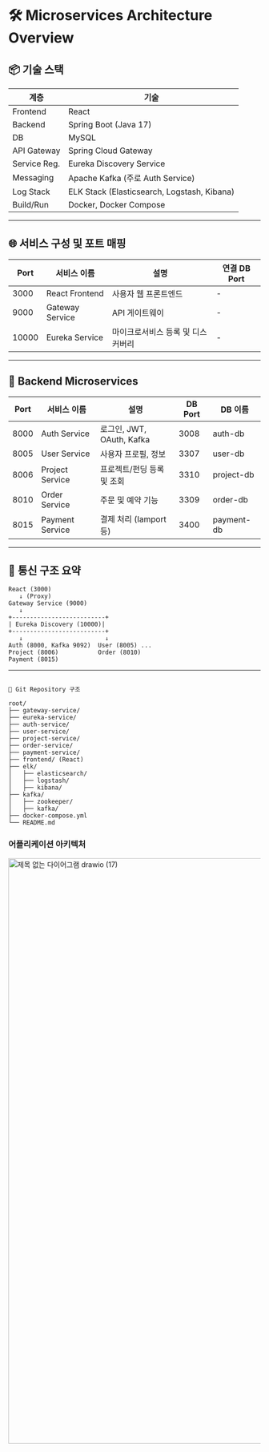 # 🛠️ Microservices Architecture Overview

## 📦 기술 스택

| 계층        | 기술                               |
|-------------|------------------------------------|
| Frontend    | React                              |
| Backend     | Spring Boot (Java 17)              |
| DB          | MySQL                              |
| API Gateway | Spring Cloud Gateway               |
| Service Reg.| Eureka Discovery Service           |
| Messaging   | Apache Kafka (주로 Auth Service)   |
| Log Stack   | ELK Stack (Elasticsearch, Logstash, Kibana) |
| Build/Run   | Docker, Docker Compose             |

---

## 🌐 서비스 구성 및 포트 매핑

| Port   | 서비스 이름          | 설명                                | 연결 DB Port |
|--------|-----------------------|-------------------------------------|--------------|
| 3000   | React Frontend        | 사용자 웹 프론트엔드                | -            |
| 9000   | Gateway Service       | API 게이트웨이                      | -            |
| 10000  | Eureka Service        | 마이크로서비스 등록 및 디스커버리   | -            |

---

## 🧩 Backend Microservices

| Port  | 서비스 이름         | 설명                        | DB Port | DB 이름     |
|-------|----------------------|-----------------------------|---------|-------------|
| 8000  | Auth Service         | 로그인, JWT, OAuth, Kafka   | 3008    | auth-db     |
| 8005  | User Service         | 사용자 프로필, 정보         | 3307    | user-db     |
| 8006  | Project Service      | 프로젝트/펀딩 등록 및 조회 | 3310    | project-db  |
| 8010  | Order Service        | 주문 및 예약 기능           | 3309    | order-db    |
| 8015  | Payment Service      | 결제 처리 (Iamport 등)     | 3400    | payment-db  |

---

## 🔄 통신 구조 요약

```
React (3000)
   ↓ (Proxy)
Gateway Service (9000)
   ↓
+--------------------------+
| Eureka Discovery (10000)|
+--------------------------+
   ↓                       ↓
Auth (8000, Kafka 9092)  User (8005) ...
Project (8006)           Order (8010)
Payment (8015)

```

---

```

📁 Git Repository 구조

root/
├── gateway-service/
├── eureka-service/
├── auth-service/
├── user-service/
├── project-service/
├── order-service/
├── payment-service/
├── frontend/ (React)
├── elk/
│   ├── elasticsearch/
│   ├── logstash/
│   ├── kibana/
├── kafka/
│   ├── zookeeper/
│   ├── kafka/
├── docker-compose.yml
└── README.md

```


### 어플리케이션 아키텍처 

<img width="1654" height="1169" alt="제목 없는 다이어그램 drawio (17)" src="https://github.com/user-attachments/assets/d9cef370-1f99-46e2-a85f-45759b330211" />


